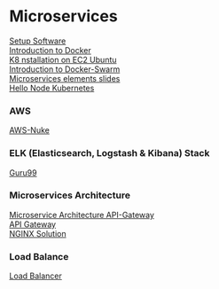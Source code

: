
# Microservices

[Setup Software](/setup-microservices.txt)<br>
[Introduction to Docker](/Intro_to_Docker.txt)<br>
[K8 nstallation on EC2 Ubuntu](/K8-Installation-EC2-Ubuntu.txt)<br>
[Introduction to Docker-Swarm](/Docker-Swarm.txt)<br>
[Microservices elements slides](/microservices-elements-slides.pdf)<br>
[Hello Node Kubernetes](/Hello_Node_Kubernetes.txt)<br>


### AWS
[AWS-Nuke](https://github.com/rebuy-de/aws-nuke)<br>


### ELK (Elasticsearch, Logstash & Kibana) Stack
[Guru99](https://www.guru99.com/elk-stack-tutorial.html)<br>
  
 
### Microservices Architecture
[Microservice Architecture API-Gateway](/Microservice-Architecture-API-Gateway-Considerations.pdf)<br>
[API Gateway](https://microservices.io/patterns/apigateway.html)<br>
[NGINX Solution](https://www.nginx.com/solutions/)<br>

### Load Balance
[Load Balancer](https://load-balancer.inlab.net/articles/free-and-open-source-load-balancing-software-and-projects/)<br>
